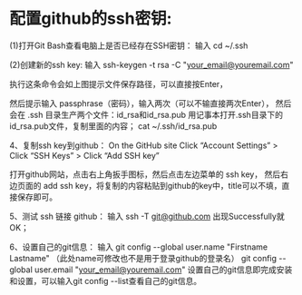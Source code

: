 # 配置github的ssh密钥: #

(1)打开Git Bash查看电脑上是否已经存在SSH密钥：
输入 cd ~/.ssh

(2)创建新的ssh key:
输入 ssh-keygen -t rsa -C "your_email@youremail.com" 

执行这条命令会如上图提示文件保存路径，可以直接按Enter，

然后提示输入 passphrase（密码），输入两次（可以不输直接两次Enter），
然后会在 .ssh 目录生产两个文件：id_rsa和id_rsa.pub
用记事本打开.ssh目录下的id_rsa.pub文件，复制里面的内容；
cat ~/.ssh/id_rsa.pub
 
4、复制ssh key到github：
On the GitHub site Click “Account Settings” > Click “SSH Keys” > Click “Add SSH key”

打开github网站，点击右上角扳手图标，然后点击左边菜单的 ssh key， 然后右边页面的 add ssh key，将复制的内容粘贴到github的key中，title可以不填，直接保存即可。


5、测试 ssh 链接 github：
输入 ssh -T git@github.com
出现Successfully就OK；

 

6、设置自己的git信息：
输入
git config --global user.name "Firstname Lastname" （此处name可修改也不是用于登录github的登录名）
git config --global user.email "your_email@youremail.com"
设置自己的git信息即完成安装和设置，可以输入git config --list查看自己的git信息。